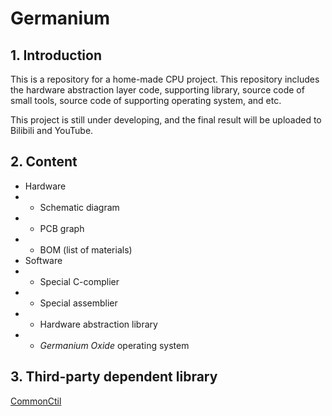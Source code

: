 # Germanium

## 1. Introduction

This is a repository for a home-made CPU project. This repository includes the hardware abstraction layer code, supporting library, source code of small tools, source code of supporting operating system, and etc.

This project is still under developing, and the final result will be uploaded to Bilibili and YouTube. 

## 2. Content

* Hardware
* * Schematic diagram
* * PCB graph
* * BOM (list of materials)
* Software
* * Special C-complier
* * Special assemblier
* * Hardware abstraction library
* * *Germanium Oxide* operating system

## 3. Third-party dependent library

[CommonCtil](https://github.com/GogeBlue/CommonCtil)
